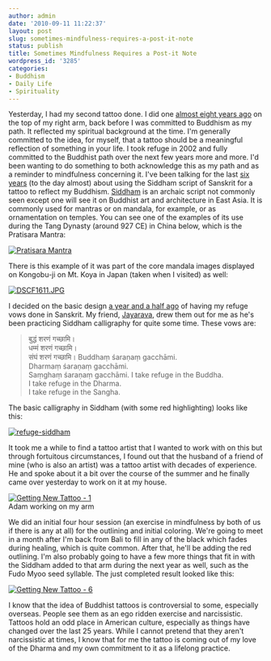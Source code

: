 ```yaml
---
author: admin
date: '2010-09-11 11:22:37'
layout: post
slug: sometimes-mindfulness-requires-a-post-it-note
status: publish
title: Sometimes Mindfulness Requires a Post-it Note
wordpress_id: '3285'
categories:
- Buddhism
- Daily Life
- Spirituality
---
```


Yesterday, I had my second tattoo done. I did one [almost eight years
ago](http://www.openbuddha.com/2002/10/30/tattoo/) on the top of my
right arm, back before I was committed to Buddhism as my path. It
reflected my spiritual background at the time. I'm generally committed
to the idea, for myself, that a tattoo should be a meaningful reflection
of something in your life. I took refuge in 2002 and fully committed to
the Buddhist path over the next few years more and more. I'd been
wanting to do something to both acknowledge this as my path and as a
reminder to mindfulness concerning it. I've been talking for the last
[six](http://www.openbuddha.com/2004/09/08/siddham-tattoo/)
[years](http://www.openbuddha.com/2004/09/09/more-tattoos/) (to the day
almost) about using the Siddham script of Sanskrit for a tattoo to
reflect my Buddhism.
[Siddham](http://en.wikipedia.org/wiki/Siddhaṃ_script) is an archaic
script not commonly seen except one will see it on Buddhist art and
architecture in East Asia. It is commonly used for mantras or on
mandala, for example, or as ornamentation on temples. You can see one of
the examples of its use during the Tang Dynasty (around 927 CE) in China
below, which is the Pratisara Mantra:

[![Pratisara
Mantra](http://farm5.static.flickr.com/4091/4979661489_7d59e30791.jpg)](http://www.flickr.com/photos/albill/4979661489/ "Pratisara Mantra by albill, on Flickr")

There is this example of it was part of the core mandala images
displayed on Kongobu-ji on Mt. Koya in Japan (taken when I visited) as
well:

[![DSCF1611.JPG](http://farm3.static.flickr.com/2228/1495322734_deae6f07d4.jpg)](http://www.flickr.com/photos/albill/1495322734/ "DSCF1611.JPG by albill, on Flickr")

I decided on the basic design [a year and a half
ago](http://www.openbuddha.com/2009/02/07/new-buddhist-tattoo-work/) of
having my refuge vows done in Sanskrit. My friend,
[Jayarava](http://visiblemantra.org/), drew them out for me as he's been
practicing Siddham calligraphy for quite some time. These vows are:

> बुद्धं शरणं गच्छामि।\
>  धम्मं शरणं गच्छामि।\
>  संघं शरणं गच्छामि। Buddhaṃ śaraṇaṃ gacchāmi.\
>  Dharmaṃ śaraṇaṃ gacchāmi.\
>  Saṃghaṃ śaraṇaṃ gacchāmi. I take refuge in the Buddha.\
>  I take refuge in the Dharma.\
>  I take refuge in the Sangha.

The basic calligraphy in Siddham (with some red highlighting) looks like
this:

[![refuge-siddham](http://farm4.static.flickr.com/3389/3262451972_4103906650.jpg)](http://www.flickr.com/photos/albill/3262451972/ "refuge-siddham by albill, on Flickr")

It took me a while to find a tattoo artist that I wanted to work with on
this but through fortuitous circumstances, I found out that the husband
of a friend of mine (who is also an artist) was a tattoo artist with
decades of experience. He and spoke about it a bit over the course of
the summer and he finally came over yesterday to work on it at my house.

[![Getting New Tattoo -
1](http://farm5.static.flickr.com/4150/4978127971_4164b567c6.jpg)](http://www.flickr.com/photos/albill/4978127971/ "Getting New Tattoo - 1 by albill, on Flickr")\
Adam working on my arm

We did an initial four hour session (an exercise in mindfulness by both
of us if there is any at all) for the outlining and initial coloring.
We're going to meet in a month after I'm back from Bali to fill in any
of the black which fades during healing, which is quite common. After
that, he'll be adding the red outlining. I'm also probably going to have
a few more things that fit in with the Siddham added to that arm during
the next year as well, such as the Fudo Myoo seed syllable. The just
completed result looked like this:

[![Getting New Tattoo -
6](http://farm5.static.flickr.com/4130/4978737276_c687acd88f.jpg)](http://www.flickr.com/photos/albill/4978737276/ "Getting New Tattoo - 6 by albill, on Flickr")

I know that the idea of Buddhist tattoos is controversial to some,
especially overseas. People see them as an ego ridden exercise and
narcissistic. Tattoos hold an odd place in American culture, especially
as things have changed over the last 25 years. While I cannot pretend
that they aren't narcissistic at times, I know that for me the tattoo is
coming out of my love of the Dharma and my own commitment to it as a
lifelong practice.
